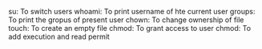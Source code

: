 su: To switch users
whoami: To print username of hte current user
groups: To print the gropus of present user
chown: To change ownership of file
touch: To create an empty file
chmod: To grant access to user
chmod: To add execution and read permit
